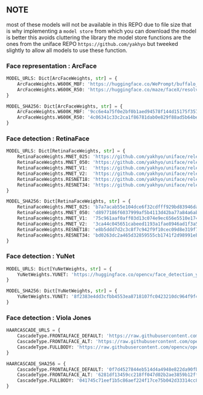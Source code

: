 ## NOTE
most of these models will not be available in this REPO
due to file size that is why implementing a `model store` from
which you can download the model is better this avoids cluttering the library
the model store functions are the ones from the uniface REPO `https://github.com/yakhyo` but tweeked slightly to allow all models to use these function.

### Face representation : ArcFace
```python
MODEL_URLS: Dict[ArcFaceWeights, str] = {
    ArcFaceWeights.W600K_MBF: 'https://huggingface.co/WePrompt/buffalo_sc/resolve/main/w600k_mbf.onnx?download=true',
    ArcFaceWeights.W600K_R50: 'https://huggingface.co/maze/faceX/resolve/main/w600k_r50.onnx?download=true',
}

MODEL_SHA256: Dict[ArcFaceWeights, str] = {
    ArcFaceWeights.W600K_MBF: '9cc6e4a75f0e2bf0b1aed94578f144d15175f357bdc05e815e5c4a02b319eb4f',
    ArcFaceWeights.W600K_R50: '4c06341c33c2ca1f86781dab0e829f88ad5b64be9fba56e56bc9ebdefc619e43',
}
```

### Face detection : RetinaFace
```python
MODEL_URLS: Dict[RetinaFaceWeights, str] = {
    RetinaFaceWeights.MNET_025: 'https://github.com/yakhyo/uniface/releases/download/v0.1.2/retinaface_mv1_0.25.onnx',
    RetinaFaceWeights.MNET_050: 'https://github.com/yakhyo/uniface/releases/download/v0.1.2/retinaface_mv1_0.50.onnx',
    RetinaFaceWeights.MNET_V1:  'https://github.com/yakhyo/uniface/releases/download/v0.1.2/retinaface_mv1.onnx',
    RetinaFaceWeights.MNET_V2:  'https://github.com/yakhyo/uniface/releases/download/v0.1.2/retinaface_mv2.onnx',
    RetinaFaceWeights.RESNET18: 'https://github.com/yakhyo/uniface/releases/download/v0.1.2/retinaface_r18.onnx',
    RetinaFaceWeights.RESNET34: 'https://github.com/yakhyo/uniface/releases/download/v0.1.2/retinaface_r34.onnx'
}

MODEL_SHA256: Dict[RetinaFaceWeights, str] = {
    RetinaFaceWeights.MNET_025: 'b7a7acab55e104dce6f32cdfff929bd83946da5cd869b9e2e9bdffafd1b7e4a5',
    RetinaFaceWeights.MNET_050: 'd8977186f6037999af5b4113d42ba77a84a6ab0c996b17c713cc3d53b88bfc37',
    RetinaFaceWeights.MNET_V1:  '75c961aaf0aff03d13c074e9ec656e5510e174454dd4964a161aab4fe5f04153',
    RetinaFaceWeights.MNET_V2:  '3ca44c045651cabeed1193a1fae8946ad1f3a55da8fa74b341feab5a8319f757',
    RetinaFaceWeights.RESNET18: 'e8b5ddd7d2c3c8f7c942f9f10cec09d8e319f78f09725d3f709631de34fb649d',
    RetinaFaceWeights.RESNET34: 'bd0263dc2a465d32859555cb1741f2d98991eb0053696e8ee33fec583d30e630'
}
```

### Face detection : YuNet
```python
MODEL_URLS: Dict[YuNetWeights, str] = {
    YuNetWeights.YUNET: 'https://huggingface.co/opencv/face_detection_yunet/resolve/main/face_detection_yunet_2023mar.onnx?download=true',
}

MODEL_SHA256: Dict[YuNetWeights, str] = {
    YuNetWeights.YUNET: '8f2383e4dd3cfbb4553ea8718107fc0423210dc964f9f4280604804ed2552fa4',
}
```

### Face detection : Viola Jones
```python
HAARCASCADE_URLS = {
    CascadeType.FRONTALFACE_DEFAULT: 'https://raw.githubusercontent.com/opencv/opencv/refs/heads/4.x/data/haarcascades/haarcascade_frontalface_default.xml',
    CascadeType.FRONTALFACE_ALT: 'https://raw.githubusercontent.com/opencv/opencv/refs/heads/4.x/data/haarcascades/haarcascade_frontalface_alt.xml',
    CascadeType.FULLBODY: 'https://raw.githubusercontent.com/opencv/opencv/refs/heads/4.x/data/haarcascades/haarcascade_fullbody.xml',
}

HAARCASCADE_SHA256 = {
    CascadeType.FRONTALFACE_DEFAULT: '0f7d4527844eb514d4a4948e822da90fbb16a34a0bbbbc6adc6498747a5aafb0',
    CascadeType.FRONTALFACE_ALT: '6281df13459cc218ff047d02b2ae3859b12ff14a93ffe8952f7b33fad7b9697b',  
    CascadeType.FULLBODY: '041745c71eef1b5c86aef224f17ce75b042d33314cc8f6757424f8bd8cd30aa1',     
}
```